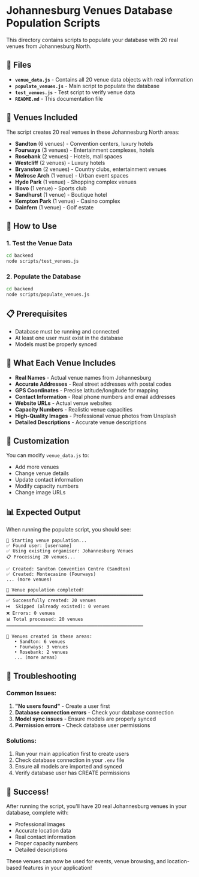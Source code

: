 # Johannesburg Venues Database Population Scripts

This directory contains scripts to populate your database with 20 real venues from Johannesburg North.

## 📁 Files

- **`venue_data.js`** - Contains all 20 venue data objects with real information
- **`populate_venues.js`** - Main script to populate the database
- **`test_venues.js`** - Test script to verify venue data
- **`README.md`** - This documentation file

## 🏢 Venues Included

The script creates 20 real venues in these Johannesburg North areas:

- **Sandton** (6 venues) - Convention centers, luxury hotels
- **Fourways** (3 venues) - Entertainment complexes, hotels
- **Rosebank** (2 venues) - Hotels, mall spaces
- **Westcliff** (2 venues) - Luxury hotels
- **Bryanston** (2 venues) - Country clubs, entertainment venues
- **Melrose Arch** (1 venue) - Urban event spaces
- **Hyde Park** (1 venue) - Shopping complex venues
- **Illovo** (1 venue) - Sports club
- **Sandhurst** (1 venue) - Boutique hotel
- **Kempton Park** (1 venue) - Casino complex
- **Dainfern** (1 venue) - Golf estate

## 🚀 How to Use

### 1. Test the Venue Data
```bash
cd backend
node scripts/test_venues.js
```

### 2. Populate the Database
```bash
cd backend
node scripts/populate_venues.js
```

## 📋 Prerequisites

- Database must be running and connected
- At least one user must exist in the database
- Models must be properly synced

## 🎯 What Each Venue Includes

- **Real Names** - Actual venue names from Johannesburg
- **Accurate Addresses** - Real street addresses with postal codes
- **GPS Coordinates** - Precise latitude/longitude for mapping
- **Contact Information** - Real phone numbers and email addresses
- **Website URLs** - Actual venue websites
- **Capacity Numbers** - Realistic venue capacities
- **High-Quality Images** - Professional venue photos from Unsplash
- **Detailed Descriptions** - Accurate venue descriptions

## 🔧 Customization

You can modify `venue_data.js` to:
- Add more venues
- Change venue details
- Update contact information
- Modify capacity numbers
- Change image URLs

## 📊 Expected Output

When running the populate script, you should see:
```
🚀 Starting venue population...
✅ Found user: [username]
✅ Using existing organiser: Johannesburg Venues
📋 Processing 20 venues...

✅ Created: Sandton Convention Centre (Sandton)
✅ Created: Montecasino (Fourways)
... (more venues)

🎉 Venue population completed!
━━━━━━━━━━━━━━━━━━━━━━━━━━━━━━━━━━━━━━━━━━━━━━━━━━━
✅ Successfully created: 20 venues
⏭️  Skipped (already existed): 0 venues
❌ Errors: 0 venues
📊 Total processed: 20 venues
━━━━━━━━━━━━━━━━━━━━━━━━━━━━━━━━━━━━━━━━━━━━━━━━━━━

📍 Venues created in these areas:
   • Sandton: 6 venues
   • Fourways: 3 venues
   • Rosebank: 2 venues
   ... (more areas)
```

## 🚨 Troubleshooting

### Common Issues:

1. **"No users found"** - Create a user first
2. **Database connection errors** - Check your database connection
3. **Model sync issues** - Ensure models are properly synced
4. **Permission errors** - Check database user permissions

### Solutions:

1. Run your main application first to create users
2. Check database connection in your `.env` file
3. Ensure all models are imported and synced
4. Verify database user has CREATE permissions

## 🎉 Success!

After running the script, you'll have 20 real Johannesburg venues in your database, complete with:
- Professional images
- Accurate location data
- Real contact information
- Proper capacity numbers
- Detailed descriptions

These venues can now be used for events, venue browsing, and location-based features in your application!
